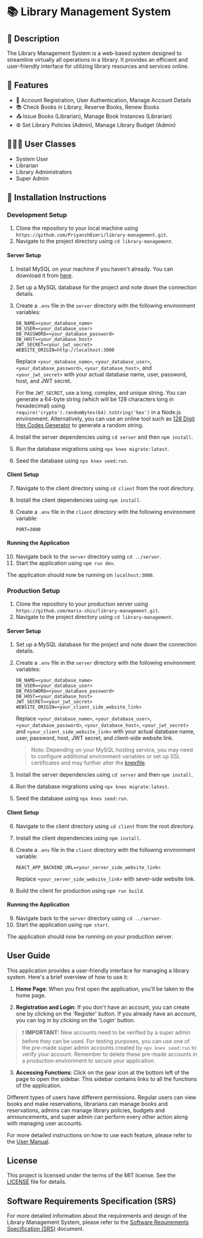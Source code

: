 # :books: Library Management System

## :page_facing_up: Description

The Library Management System is a web-based system designed to streamline virtually all operations in a library. It provides an efficient and user-friendly interface for utilizing library resources and services online.

## :star2: Features

- :bust_in_silhouette: Account Registration, User Authentication, Manage Account Details
- :books: Check Books in Library, Reserve Books, Renew Books
- :outbox_tray: Issue Books (Librarian), Manage Book Instances (Librarian)
- :gear: Set Library Policies (Admin), Manage Library Budget (Admin)

## :people_holding_hands: User Classes 

- System User
- Librarian
- Library Administrators
- Super Admin

## :wrench: Installation Instructions

### Development Setup

1. Clone the repository to your local machine using `https://github.com/PriyanshDimri/library-management.git`.
2. Navigate to the project directory using `cd library-management`.

#### Server Setup

1. Install MySQL on your machine if you haven't already. You can download it from [here](https://dev.mysql.com/downloads/).
2. Set up a MySQL database for the project and note down the connection details.
3. Create a `.env` file in the `server` directory with the following environment variables:

    ```properties
    DB_NAME=<your_database_name>
    DB_USER=<your_database_user>
    DB_PASSWORD=<your_database_password>
    DB_HOST=<your_database_host>
    JWT_SECRET=<your_jwt_secret>
    WEBSITE_ORIGIN=http://localhost:3000
    ```

    Replace `<your_database_name>`, `<your_database_user>`, `<your_database_password>`, `<your_database_host>`, and `<your_jwt_secret>` with your actual database name, user, password, host, and JWT secret.

    For the `JWT_SECRET`, use a long, complex, and unique string. You can generate a 64-byte string (which will be 128 characters long in hexadecimal) using `require('crypto').randomBytes(64).toString('hex')` in a Node.js environment. Alternatively, you can use an online tool such as [128 Digit Hex Codes Generator](https://numbergenerator.org/random-128-digit-hex-codes-generator) to generate a random string.

4. Install the server dependencies using `cd server` and then `npm install`.
5. Run the database migrations using `npx knex migrate:latest`.
6. Seed the database using `npx knex seed:run`.

#### Client Setup

7. Navigate to the client directory using `cd client` from the root directory.
8. Install the client dependencies using `npm install`.
9. Create a `.env` file in the `client` directory with the following environment variable:

    ```properties
    PORT=3000
    ```

#### Running the Application

10. Navigate back to the `server` directory using `cd ../server`.
11. Start the application using `npm run dev`.

The application should now be running on `localhost:3000`.

### Production Setup

1. Clone the repository to your production server using `https://github.com/marix-shiv/library-management.git`.
2. Navigate to the project directory using `cd library-management`.

#### Server Setup

1. Set up a MySQL database for the project and note down the connection details.
2. Create a `.env` file in the `server` directory with the following environment variables:

    ```properties
    DB_NAME=<your_database_name>
    DB_USER=<your_database_user>
    DB_PASSWORD=<your_database_password>
    DB_HOST=<your_database_host>
    JWT_SECRET=<your_jwt_secret>
    WEBSITE_ORIGIN=<your_client_side_website_link>
    ```

    Replace `<your_database_name>`, `<your_database_user>`, `<your_database_password>`, `<your_database_host>`, `<your_jwt_secret>` and `<your_client_side_website_link>` with your actual database name, user, password, host, JWT secret, and client-side website link.

    > Note: Depending on your MySQL hosting service, you may need to configure additional environment variables or set up SSL certificates and may further alter the [knexfile](./server/knexfile.js).

3. Install the server dependencies using `cd server` and then `npm install`.
4. Run the database migrations using `npx knex migrate:latest`.
5. Seed the database using `npx knex seed:run`.

#### Client Setup

6. Navigate to the client directory using `cd client` from the root directory.
7. Install the client dependencies using `npm install`.
8. Create a `.env` file in the `client` directory with the following environment variable:

    ```properties
    REACT_APP_BACKEND_URL=<your_server_side_website_link>
    ```

    Replace `<your_server_side_website_link>` with sever-side website link.

8. Build the client for production using `npm run build`.

#### Running the Application

9. Navigate back to the `server` directory using `cd ../server`.
10. Start the application using `npm start`.

The application should now be running on your production server.

## User Guide

This application provides a user-friendly interface for managing a library system. Here's a brief overview of how to use it:

1. **Home Page**: When you first open the application, you'll be taken to the home page.

2. **Registration and Login**: If you don't have an account, you can create one by clicking on the 'Register' button. If you already have an account, you can log in by clicking on the 'Login' button.

> :exclamation: **IMPORTANT:** New accounts need to be verified by a super admin before they can be used. For testing purposes, you can use one of the pre-made super admin accounts created by `npx knex seed:run` to verify your account. Remember to delete these pre-made accounts in a production environment to secure your application.

3. **Accessing Functions**: Click on the gear icon at the bottom left of the page to open the sidebar. This sidebar contains links to all the functions of the application.

Different types of users have different permissions. Regular users can view books and make reservations, librarians can manage books and reservations, admins can manage library policies, budgets and announcements, and super admin can perform every other action along with managing user accounts.

For more detailed instructions on how to use each feature, please refer to the [User Manual](/docs/UserManual.md).

## License

This project is licensed under the terms of the MIT license. See the [LICENSE](LICENSE) file for details.

## Software Requirements Specification (SRS)

For more detailed information about the requirements and design of the Library Management System, please refer to the [Software Requirements Specification (SRS)](docs/Software_Requirement_Specification.pdf) document.
